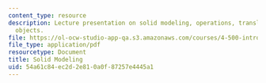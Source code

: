 ```yaml
---
content_type: resource
description: Lecture presentation on solid modeling, operations, translations, and
  objects.
file: https://ol-ocw-studio-app-qa.s3.amazonaws.com/courses/4-500-introduction-to-design-computing-fall-2008/54a61c84ec2d2e810a0f87257e4445a1_lec2b.pdf
file_type: application/pdf
resourcetype: Document
title: Solid Modeling
uid: 54a61c84-ec2d-2e81-0a0f-87257e4445a1
---
```

